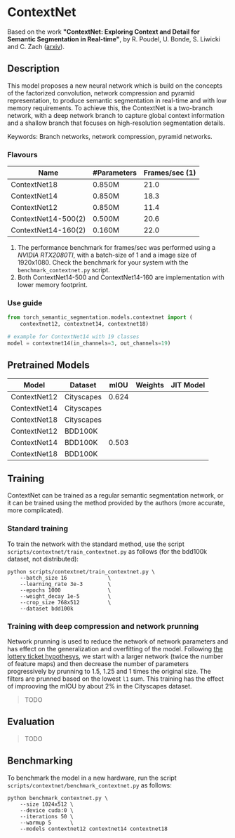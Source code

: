 # ContextNet

Based on the work __"ContextNet: Exploring Context and Detail for Semantic Segmentation in Real-time"__, by R. Poudel, U. Bonde, S. Liwicki and C. Zach ([arxiv](https://arxiv.org/abs/1805.04554)).

## Description

This model proposes a new neural network which is build on the concepts of the factorized convolution, network compression and pyramid representation, to produce semantic segmentation in real-time and with low memory requirements. To achieve this, the ContextNet is a two-branch network, with a deep network branch to capture global context information and a shallow branch that focuses on high-resolution segmentation details.

Keywords: Branch networks, network compression, pyramid networks.

### Flavours

| Name                | #Parameters | Frames/sec (1) |
| ------------------- | ----------- | -------------- |
| ContextNet18        | 0.850M      | 21.0           |
| ContextNet14        | 0.850M      | 18.3           |
| ContextNet12        | 0.850M      | 11.4           |
| ContextNet14-500(2) | 0.500M      | 20.6           |
| ContextNet14-160(2) | 0.160M      | 22.0           |

1. The performance benchmark for frames/sec was performed using a _NVIDIA RTX2080TI_, with a batch-size of 1 and a image size of 1920x1080. Check the benchmark for your system with the `benchmark_contextnet.py` script.
2. Both ContextNet14-500 and ContextNet14-160 are implementation with lower memory footprint.

### Use guide

```py
from torch_semantic_segmentation.models.contextnet import (
    contextnet12, contextnet14, contextnet18)

# example for ContextNet14 with 19 classes
model = contextnet14(in_channels=3, out_channels=19)
```

## Pretrained Models

| Model        | Dataset    | mIOU  | Weights | JIT Model |
| ------------ | ---------- | ----- | ------- | --------- |
| ContextNet12 | Cityscapes | 0.624 |         |           |
| ContextNet14 | Cityscapes |       |         |           |
| ContextNet18 | Cityscapes |       |         |           |
| ContextNet12 | BDD100K    |       |         |           |
| ContextNet14 | BDD100K    | 0.503 |         |           |
| ContextNet18 | BDD100K    |       |         |           |


## Training

ContextNet can be trained as a regular semantic segmentation network, or it can be trained using the method provided by the authors (more accurate, more complicated).

### Standard training

To train the network with the standard method, use the script `scripts/contextnet/train_contextnet.py` as follows (for the bdd100k dataset, not distributed):

```
python scripts/contextnet/train_contextnet.py \
    --batch_size 16             \
    --learning_rate 3e-3        \
    --epochs 1000               \
    --weight_decay 1e-5         \
    --crop_size 768x512         \
    --dataset bdd100k
```

### Training with deep compression and network prunning

Network prunning is used to reduce the network of network parameters and has effect on the generalization and overfitting of the model. Following [the lottery ticket hypothesys](https://arxiv.org/abs/1803.03635), we start with a larger network (twice the number of feature maps) and then decrease the number of parameters progressively by prunning to 1.5, 1.25 and 1 times the original size. The filters are prunned based on the lowest `l1` sum. This training has the effect of improoving the mIOU by about 2% in the Cityscapes dataset.

> TODO

## Evaluation

> TODO

## Benchmarking

To benchmark the model in a new hardware, run the script `scripts/contextnet/benchmark_contextnet.py` as follows:

```
python benchmark_contextnet.py \ 
    --size 1024x512 \
    --device cuda:0 \
    --iterations 50 \
    --warmup 5      \
    --models contextnet12 contextnet14 contextnet18
```
